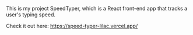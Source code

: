 This is my project SpeedTyper, which is a React front-end app that tracks a user's typing speed.

Check it out here: https://speed-typer-lilac.vercel.app/
